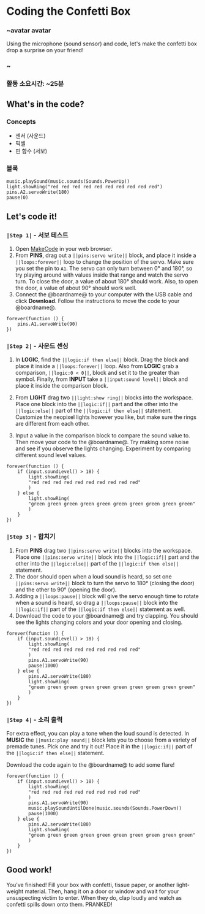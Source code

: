 # Coding the Confetti Box

### ~avatar avatar

Using the microphone (sound sensor) and code, let's make the confetti box drop a surprise on your friend!

### ~

### 활동 소요시간: ~25분

## What's in the code?

### Concepts

* 센서 (사운드)
* 픽셀
* 핀 함수 (서보)

### 블록

```cards
music.playSound(music.sounds(Sounds.PowerUp))
light.showRing("red red red red red red red red red red")
pins.A2.servoWrite(180)
pause(0)
```

## Let's code it!

### `|Step 1|` - 서보 테스트

1. Open [MakeCode](@homeurl@) in your web browser.
2. From **PINS**, drag out a `||pins:servo write||` block, and place it inside a `||loops:forever||` loop to change the position of the servo. Make sure you set the pin to `A1`. The servo can only turn between 0° and 180°, so try playing around with values inside that range and watch the servo turn. To close the door, a value of about 180° should work. Also, to open the door, a value of about 90° should work well.
3. Connect the @boardname@ to your computer with the USB cable and click **Download**. Follow the instructions to move the code to your @boardname@.

```blocks
forever(function () {
    pins.A1.servoWrite(90)
})
```

### `|Step 2|` - 사운드 센싱

1. In **LOGIC**, find the `||logic:if then else||` block. Drag the block and place it inside a `||loops:forever||` loop. Also from **LOGIC** grab a comparison, `||logic:0 < 0||`, block and set it to the greater than symbol. Finally, from **INPUT** take a `||input:sound level||` block and place it inside the comparison block.

2. From **LIGHT** drag two `||light:show ring||` blocks into the workspace. Place one block into the `||logic:if||` part and the other into the `||logic:else||` part of the `||logic:if then else||` statement. Customize the neopixel lights however you like, but make sure the rings are different from each other.

3. Input a value in the comparison block to compare the sound value to. Then move your code to the @boardname@. Try making some noise and see if you observe the lights changing. Experiment by comparing different sound level values.

```blocks
forever(function () {
    if (input.soundLevel() > 18) {
        light.showRing(
        "red red red red red red red red red red"
        )
    } else {
        light.showRing(
        "green green green green green green green green green green"
        )
    }
})
```

### `|Step 3|` - 합치기

1. From **PINS** drag two `||pins:servo write||` blocks into the workspace. Place one `||pins:servo write||` block into the `||logic:if||` part and the other into the `||logic:else||` part of the `||logic:if then else||` statement.
2. The door should open when a loud sound is heard, so set one `||pins:servo write||` block to turn the servo to 180° (closing the door) and the other to 90° (opening the door). 
3. Adding a `||loops:pause||` block will give the servo enough time to rotate when a sound is heard, so drag a `||loops:pause||` block into the `||logic:if||` part of the `||logic:if then else||` statement as well.
4. Download the code to your @boardname@ and try clapping. You should see the lights changing colors and your door opening and closing.

```blocks
forever(function () {
    if (input.soundLevel() > 18) {
        light.showRing(
        "red red red red red red red red red red"
        )
        pins.A1.servoWrite(90)
        pause(1000)
    } else {
        pins.A2.servoWrite(180)
        light.showRing(
        "green green green green green green green green green green"
        )
    }
})
```

### `|Step 4|` - 소리 출력

For extra effect, you can play a tone when the loud sound is detected. In **MUSIC** the `||music:play sound||` block lets you to choose from a variety of premade tunes. Pick one and try it out! Place it in the `||logic:if||` part of the `||logic:if then else||` statement.

Download the code again to the @boardname@ to add some flare!

```blocks
forever(function () {
    if (input.soundLevel() > 18) {
        light.showRing(
        "red red red red red red red red red red"
        )
        pins.A1.servoWrite(90)
        music.playSoundUntilDone(music.sounds(Sounds.PowerDown))
        pause(1000)
    } else {
        pins.A2.servoWrite(180)
        light.showRing(
        "green green green green green green green green green green"
        )
    }
})
```

## Good work!

You’ve finished! Fill your box with confetti, tissue paper, or another light-weight material. Then, hang it on a door or window and wait for your unsuspecting victim to enter. When they do, clap loudly and watch as confetti spills down onto them. PRANKED!